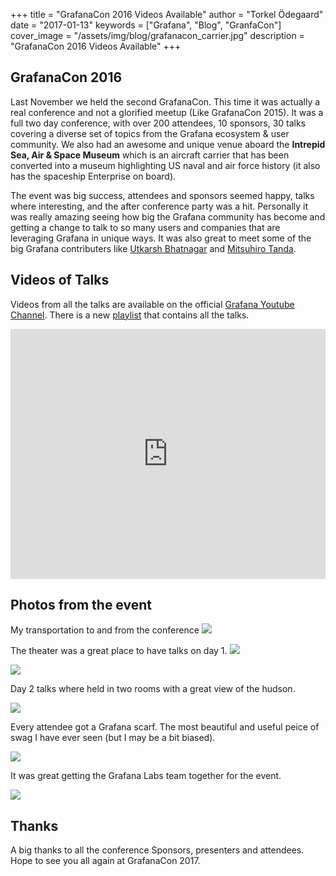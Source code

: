 +++
title = "GrafanaCon 2016 Videos Available"
author = "Torkel Ödegaard"
date = "2017-01-13"
keywords = ["Grafana", "Blog", "GranfaCon"]
cover_image = "/assets/img/blog/grafanacon_carrier.jpg"
description = "GrafanaCon 2016 Videos Available"
+++

## GrafanaCon 2016

Last November we held the second GrafanaCon. This time it was actually a real conference and not a glorified meetup (Like GrafanaCon 2015).
It was a full two day conference, with over 200 attendees, 10 sponsors, 30 talks covering a diverse set
of topics from the Grafana ecosystem & user community. We also had an awesome and unique venue aboard the **Intrepid Sea, Air & Space Museum**
which is an aircraft carrier that has been converted into a museum highlighting US naval and air force history (it also has the spaceship Enterprise on board).

The event was big success, attendees and sponsors seemed happy, talks where interesting, and the after conference party was a hit.
Personally it was really amazing seeing how big the Grafana community has become and getting a change to talk to so many users and companies
that are leveraging Grafana in unique ways. It was also great to meet some of the big Grafana contributers
like [Utkarsh Bhatnagar](https://github.com/utkarshcmu) and [Mitsuhiro Tanda](https://github.com/mtanda).

## Videos of Talks

Videos from all the talks are available on the official [Grafana Youtube Channel](https://www.youtube.com/channel/UCYCwgQAMm9sTJv0rgwQLCxw).
There is a new [playlist](https://www.youtube.com/playlist?list=PLDGkOdUX1Ujp_6OnJ8M-t59eGPs0rZF4Q) that contains all the talks.

<iframe width="100%" height="400px" src="https://www.youtube.com/embed/videoseries?list=PLDGkOdUX1Ujp_6OnJ8M-t59eGPs0rZF4Q" frameborder="0" allowfullscreen></iframe>

## Photos from the event
My transportation to and from the conference
![](/assets/img/blog/grafanacon_blue_angel.jpg)

The theater was a great place to have talks on day 1.
![](/assets/img/blog/grafanacon_day1_theater1.jpg)

![](/assets/img/blog/grafanacon_day1_theater2.jpg)

Day 2 talks where held in two rooms with a great view of the hudson.

![](/assets/img/blog/grafanacon_3.jpg)

Every attendee got a Grafana scarf. The most beautiful and useful peice of swag I have ever seen (but I may be a bit biased).

![](/assets/img/blog/grafanacon_scarf.jpg)

It was great getting the Grafana Labs team together for the event.

![](/assets/img/blog/grafanacon_team.jpg)

## Thanks

A big thanks to all the conference Sponsors, presenters and attendees. Hope to see you all again at GrafanaCon 2017.
